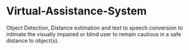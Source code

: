 # Virtual-Assistance-System
Object Detection, Distance estimation and text to speech conversion to intimate the visually impaired or blind user to remain cautious in a safe distance to object(s).
